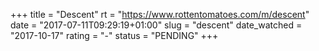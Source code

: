 +++
title = "Descent"
rt = "https://www.rottentomatoes.com/m/descent"
date = "2017-07-11T09:29:19+01:00"
slug = "descent"
date_watched = "2017-10-17"
rating = "-"
status = "PENDING"
+++